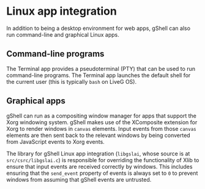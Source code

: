 # Linux app integration
In addition to being a desktop environment for web apps, gShell can also run command-line and graphical Linux apps.

## Command-line programs
The Terminal app provides a pseudoterminal (PTY) that can be used to run command-line programs. The Terminal app launches the default shell for the current user (this is typically `bash` on LiveG OS).

## Graphical apps
gShell can run as a compositing window manager for apps that support the Xorg windowing system. gShell makes use of the XComposite extension for Xorg to render windows in `canvas` elements. Input events from those `canvas` elements are then sent back to the relevant windows by being converted from JavaScript events to Xorg events.

The library for gShell Linux app integration (`libgslai`, whose source is at `src/csrc/libgslai.c`) is responsible for overriding the functionality of Xlib to ensure that input events are received correctly by windows. This includes ensuring that the `send_event` property of events is always set to `0` to prevent windows from assuming that gShell events are untrusted.